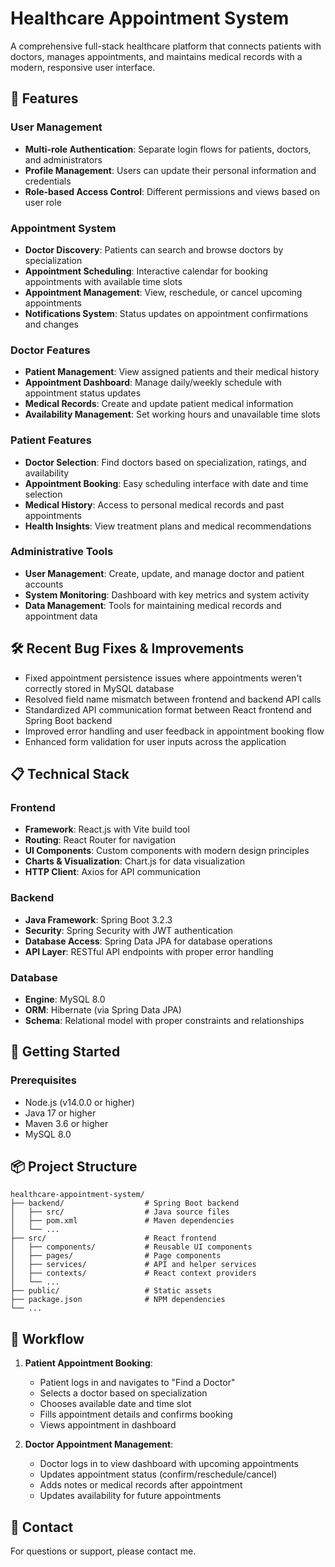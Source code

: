 # Healthcare Appointment System

A comprehensive full-stack healthcare platform that connects patients with doctors, manages appointments, and maintains medical records with a modern, responsive user interface.

## 🌟 Features

### User Management
- **Multi-role Authentication**: Separate login flows for patients, doctors, and administrators
- **Profile Management**: Users can update their personal information and credentials
- **Role-based Access Control**: Different permissions and views based on user role

### Appointment System
- **Doctor Discovery**: Patients can search and browse doctors by specialization
- **Appointment Scheduling**: Interactive calendar for booking appointments with available time slots
- **Appointment Management**: View, reschedule, or cancel upcoming appointments
- **Notifications System**: Status updates on appointment confirmations and changes

### Doctor Features
- **Patient Management**: View assigned patients and their medical history
- **Appointment Dashboard**: Manage daily/weekly schedule with appointment status updates
- **Medical Records**: Create and update patient medical information
- **Availability Management**: Set working hours and unavailable time slots

### Patient Features
- **Doctor Selection**: Find doctors based on specialization, ratings, and availability
- **Appointment Booking**: Easy scheduling interface with date and time selection
- **Medical History**: Access to personal medical records and past appointments
- **Health Insights**: View treatment plans and medical recommendations

### Administrative Tools
- **User Management**: Create, update, and manage doctor and patient accounts
- **System Monitoring**: Dashboard with key metrics and system activity
- **Data Management**: Tools for maintaining medical records and appointment data

## 🛠️ Recent Bug Fixes & Improvements

- Fixed appointment persistence issues where appointments weren't correctly stored in MySQL database
- Resolved field name mismatch between frontend and backend API calls
- Standardized API communication format between React frontend and Spring Boot backend
- Improved error handling and user feedback in appointment booking flow
- Enhanced form validation for user inputs across the application

## 📋 Technical Stack

### Frontend
- **Framework**: React.js with Vite build tool
- **Routing**: React Router for navigation
- **UI Components**: Custom components with modern design principles
- **Charts & Visualization**: Chart.js for data visualization
- **HTTP Client**: Axios for API communication

### Backend
- **Java Framework**: Spring Boot 3.2.3
- **Security**: Spring Security with JWT authentication
- **Database Access**: Spring Data JPA for database operations
- **API Layer**: RESTful API endpoints with proper error handling

### Database
- **Engine**: MySQL 8.0
- **ORM**: Hibernate (via Spring Data JPA)
- **Schema**: Relational model with proper constraints and relationships

## 🚀 Getting Started

### Prerequisites
- Node.js (v14.0.0 or higher)
- Java 17 or higher
- Maven 3.6 or higher
- MySQL 8.0



## 📦 Project Structure

```
healthcare-appointment-system/
├── backend/                  # Spring Boot backend
│   ├── src/                  # Java source files
│   ├── pom.xml               # Maven dependencies
│   └── ...
├── src/                      # React frontend
│   ├── components/           # Reusable UI components
│   ├── pages/                # Page components
│   ├── services/             # API and helper services
│   ├── contexts/             # React context providers
│   └── ...
├── public/                   # Static assets
├── package.json              # NPM dependencies
└── ...
```

## 🔄 Workflow

1. **Patient Appointment Booking**:
   - Patient logs in and navigates to "Find a Doctor"
   - Selects a doctor based on specialization
   - Chooses available date and time slot
   - Fills appointment details and confirms booking
   - Views appointment in dashboard

2. **Doctor Appointment Management**:
   - Doctor logs in to view dashboard with upcoming appointments
   - Updates appointment status (confirm/reschedule/cancel)
   - Adds notes or medical records after appointment
   - Updates availability for future appointments


## 📧 Contact

For questions or support, please contact me.
